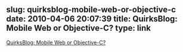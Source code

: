 slug: quirksblog-mobile-web-or-objective-c
date: 2010-04-06 20:07:39
title: QuirksBlog: Mobile Web or Objective-C?
type: link
---

[QuirksBlog: Mobile Web or Objective-C?](http://www.quirksmode.org/blog/archives/2010/04/mobile_web_or_o.html)
